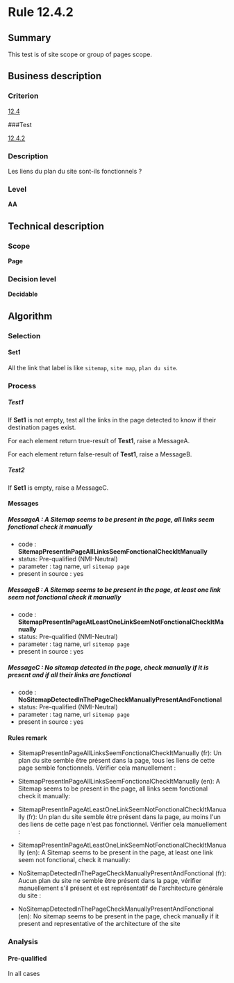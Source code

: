 # Rule 12.4.2

## Summary

This test is of site scope or group of pages scope. 

## Business description

### Criterion

[12.4](http://references.modernisation.gouv.fr/rgaa/criteres.html#crit-12-4)

###Test

[12.4.2](http://references.modernisation.gouv.fr/rgaa/criteres.html#test-12-4-2)

### Description

Les liens du plan du site sont-ils fonctionnels ?

### Level

**AA**

## Technical description

### Scope

**Page**

### Decision level

**Decidable**

## Algorithm

### Selection

#### Set1

All the link that label is like `sitemap`, `site map`, `plan du site`.

### Process

##### Test1

If **Set1** is not empty, test all the links in the page detected to know if their destination pages exist. 

For each element return true-result of **Test1**, raise a MessageA.

For each element return false-result of **Test1**, raise a MessageB.

##### Test2

If **Set1** is empty, raise a MessageC.

#### Messages

##### MessageA : A Sitemap seems to be present in the page, all links seem fonctional check it manually

-    code : **SitemapPresentInPageAllLinksSeemFonctionalCheckItManually** 
-    status: Pre-qualified (NMI-Neutral)
-    parameter : tag name, url `sitemap page`
-    present in source : yes

##### MessageB : A Sitemap seems to be present in the page, at least one link seem not fonctional check it manually

-    code : **SitemapPresentInPageAtLeastOneLinkSeemNotFonctionalCheckItManually** 
-    status: Pre-qualified (NMI-Neutral)
-    parameter : tag name, url `sitemap page`
-    present in source : yes

##### MessageC : No sitemap detected in the page, check manually if it is present and if all their links are fonctional

-    code : **NoSitemapDetectedInThePageCheckManuallyPresentAndFonctional** 
-    status: Pre-qualified (NMI-Neutral)
-    parameter : tag name, url `sitemap page`
-    present in source : yes

#### Rules remark

 * SitemapPresentInPageAllLinksSeemFonctionalCheckItManually (fr): Un plan du site semble &ecirc;tre pr&eacute;sent dans la page, tous les liens de cette page semble fonctionnels. Vérifier cela manuellement :
 * SitemapPresentInPageAllLinksSeemFonctionalCheckItManually (en): A Sitemap seems to be present in the page, all links seem fonctional check it manually:

 * SitemapPresentInPageAtLeastOneLinkSeemNotFonctionalCheckItManually (fr): Un plan du site semble &ecirc;tre pr&eacute;sent dans la page, au moins l'un des liens de cette page n'est pas fonctionnel. Vérifier cela manuellement :
 * SitemapPresentInPageAtLeastOneLinkSeemNotFonctionalCheckItManually (en): A Sitemap seems to be present in the page, at least one link seem not fonctional, check it manually:

 * NoSitemapDetectedInThePageCheckManuallyPresentAndFonctional (fr): Aucun plan du site ne semble &ecirc;tre pr&eacute;sent dans la page, v&eacute;rifier manuellement s'il pr&eacute;sent et est repr&eacute;sentatif de l'architecture g&eacute;n&eacute;rale du site : 
 * NoSitemapDetectedInThePageCheckManuallyPresentAndFonctional (en): No sitemap seems to be present in the page, check manually if it present and representative of the architecture of the site

### Analysis

#### Pre-qualified

In all cases
